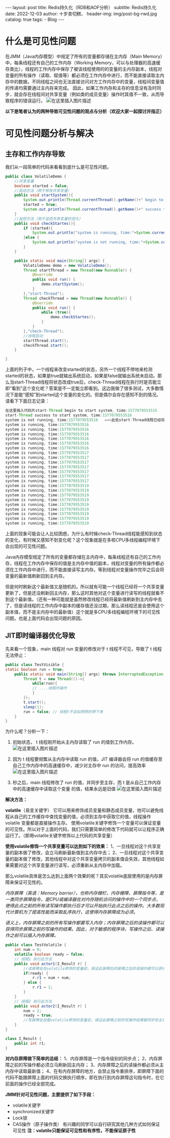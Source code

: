 ​---
layout:     post
title:      Redis持久化（RDB和AOF分析）
subtitle:   Redis持久化
date:       2022-12-03
author:     十岁卖切糕、
header-img: img/post-bg-rwd.jpg
catalog:   true
tags:
    - Blog
​---

# 什么是可见性问题
在JMM（Java内存模型）中规定了所有的变量都存储在主内存（Main Memory）中，每条线程还有自己的工作内存（Working Memory，可以与处理器的高速缓存类比），线程的工作内存中保存了被该线程使用的的变量的主内存副本，线程对变量的所有操作（读取、赋值等）都必须在工作内存中进行，而不能直接读取主内存中的数据。不同线程之间也无法直接访问对方工作内存中的变量，线程间变量值的传递均需要通过主内存来完成。
因此，如果工作内存和主存的信息没有及时同步，就会存在线程间对共享变量（例如类的成员变量）操作时其值不一致，从而导致程序的错误运行。
![在这里插入图片描述](JMM%E4%B9%8B%E5%8F%AF%E8%A7%81%E6%80%A7.assets/6e8648541a514a079a6d33ca436e6843.png)

**以下是笔者认为的两种导致可见性问题的观点与分析（欢迎大家一起探讨并指正）**

# 可见性问题分析与解决

## 主存和工作内存导致
我们从一段简单的代码来看看到底什么是可见性问题。

```java
public class VolatileDemo {
	//共享变量
    boolean started = false;
	//启动方法（用于修改共享变量）
    public void startSystem(){
        System.out.println(Thread.currentThread().getName()+" begin to start system, time:"+System.currentTimeMillis());
        started = true;
        System.out.println(Thread.currentThread().getName()+" success to start system, time:"+System.currentTimeMillis());
    }
	//监控方法（用于监控共享变量的变化）
    public void checkStartes(){
        if (started){
            System.out.println("system is running, time:"+System.currentTimeMillis());
        }else {
            System.out.println("system is not running, time:"+System.currentTimeMillis());
        }
    }

    public static void main(String[] args) {
        VolatileDemo demo = new VolatileDemo();
        Thread startThread = new Thread(new Runnable() {
            @Override
            public void run() {
                demo.startSystem();
            }
        },"start-Thread");
        Thread checkThread = new Thread(new Runnable() {
            @Override
            public void run() {
                while (true){
                    demo.checkStartes();
                }
            }
        },"check-Thread");
        //线程启动
        startThread.start();
        checkThread.start();
    }

}

```
上面的列子中，一个线程来改变started的状态，另外一个线程不停地来检测started的状态，如果是true就输出系统启动，如果是false就输出系统未启动。那么当start-Thread线程将状态改成true后，check-Thread线程在执行时是否能立即“看到”这个变化呢？答案是不一定能立即看到。这边我做了很多测试，大多数情况下是能“感知”到started这个变量的变化的。但是偶尔会存在感知不到的情况。请看下下面日志记录：

```java
在这里插入代码片start-Thread begin to start system, time:1577079553515
start-Thread success to start system, time:1577079553516  
system is not running, time:1577079553516   ==>此处start-Thread线程已经将状态设置成true,但是check-Thread线程还是没检测到
system is running, time:1577079553516
system is running, time:1577079553516
system is running, time:1577079553516
system is running, time:1577079553516
system is running, time:1577079553516
system is running, time:1577079553516
system is running, time:1577079553517
system is running, time:1577079553517
system is running, time:1577079553517
system is running, time:1577079553517
system is running, time:1577079553517
system is running, time:1577079553517
system is running, time:1577079553517
system is running, time:1577079553519
system is running, time:1577079553519
system is running, time:1577079553519
system is running, time:1577079553519
system is running, time:1577079553519
system is running, time:1577079553519
system is running, time:1577079553519
system is running, time:1577079553519
system is running, time:1577079553519
```
上面的现象可能会让人比较困惑，为什么有时候check-Thread线程能感知到状态的变化，有时候又感知不到变化呢？这个现象就是在多核CPU多线程编程环境下会出现的可见性问题。

Java内存模型规定了所有的变量都存储在主内存中，每条线程还有自己的工作内存，线程在工作内存中保存的值是主内存中值的副本，线程对变量的所有操作都必须在工作内存中进行，而不能直接读写主内存。等到线程对变量操作完毕之后会将变量的最新值刷新回到主内存。

但是何时刷新这个最新值又是随机的。所以就有可能一个线程已经将一个共享变量更新了，但是还没刷新回主内存，那么这时其他对这个变量进行读写的线程就看不到这个最新值。（还有一种可能就是虽然修改线程已经将最新值刷新到主内存中去了，但是读线程的工作内存中副本的缓存值还没过期，那么读线程还是会使用这个副本值，而不是主内存中的最新值）这个就是多CPU多线程编程环境下的可见性问题。也是上面代码会出现问题的原因。

## JIT即时编译器优化导致
先来看一个现象，main 线程对 run 变量的修改对于 t 线程不可见，导致了 t 线程无法停止：

```java
public class TestVisible {
static boolean run = true;
	public static void main(String[] args) throws InterruptedException {
		Thread t = new Thread(()->{
			while(run){
			// ....线程内操作
			}
		});
		t.start();
		sleep(1);
		run = false; // 线程t不会如预想的停下来
	}
}
```
为什么呢？分析一下：
1. 初始状态， t 线程刚开始从主内存读取了 run 的值到工作内存。
![在这里插入图片描述](JMM%E4%B9%8B%E5%8F%AF%E8%A7%81%E6%80%A7.assets/1781ea88c5374739948eb0e37db2e31e.png)

2. 因为 t 线程要频繁从主内存中读取 run 的值，JIT 编译器会将 run 的值缓存至自己工作内存中的高速缓存中，减少对主存中 run 的访问，提高效率
![在这里插入图片描述](JMM%E4%B9%8B%E5%8F%AF%E8%A7%81%E6%80%A7.assets/3b49f44550ff4d3cb5a28080b205baa3.png)


3.  秒之后，main 线程修改了 run 的值，并同步至主存，而 t 是从自己工作内存中的高速缓存中读取这个变量
的值，结果永远是旧值
![在这里插入图片描述](JMM%E4%B9%8B%E5%8F%AF%E8%A7%81%E6%80%A7.assets/48353303885c468083e6521f5be8434a.png)


**解决方法：**

**volatile**（易变关键字）
它可以用来修饰成员变量和静态成员变量，他可以避免线程从自己的工作缓存中查找变量的值，必须到主存中获取它的值，线程操作 volatile 变量都是直接操作主存。
使用volatile关键字修饰一个变量可以保证变量的可见性。所以对于上面的代码，我们只需要简单的修改下代码就可以让程序正确运行了。（即用volatile关键字修饰以上代码的共享变量）


**使用volatile修饰一个共享变量可以达到如下的效果：**
1、一旦线程对这个共享变量的副本做了修改，会立马刷新最新值到主内存中去；
2、一旦线程对这个共享变量的副本做了修改，其他线程中对这个共享变量拷贝的副本值会失效，其他线程如果需要对这个共享变量进行读写，必须重新从主内存中加载。

那么volatile具体是怎么达到上面两个效果的呢？其实volatile底层使用的是内存屏障来保证可见性的。

*内存屏障（英语：Memory barrier），也称内存栅栏，内存栅障，屏障指令等，是一类同步屏障指令，是CPU或编译器在对内存随机访问的操作中的一个同步点，使得此点之前的所有读写操作都执行后才可以开始执行此点之后的操作。大多数现代计算机为了提高性能而采取乱序执行，这使得内存屏障成为必须。*

*语义上，内存屏障之前的所有写操作都要写入内存；内存屏障之后的读操作都可以获得同步屏障之前的写操作的结果。因此，对于敏感的程序块，写操作之后、读操作之前可以插入内存屏障。*

```java
public class TestVolatile {
    int num = 0;
    volatile boolean ready = false;
    // 线程1 执行此方法
    public void actor1(I_Result r) {
        //读屏障会在volatile修饰的变量前，保证此屏障后的屏障之后的读操作都可以获得同步屏障之前的写操作的结果
        if(ready) {
            r.r1 = num + num;
        } else {
            r.r1 = 1;
        }
    }
    // 线程2 执行此方法
    public void actor2(I_Result r) {
        num = 2;
        ready = true;
        //写屏障会加载volatile修饰的变量后，保证此屏障之前的写操作结果都同步到主存中（因为num的操作在ready之前，所以也被该屏障保证，所以num不需要volatile修饰）
    }
}

class I_Result {
    public int r1;
}
```

**对内存屏障做下简单的总结：**
1、内存屏障是一个指令级别的同步点；
2、内存屏障之前的写操作都必须立马刷新回主内存；
3、内存屏障之后的读操作都必须从主内存中读取最新值；
4、在有内存屏障的地方，会禁止指令重排序，即屏障下面的代码不能跟屏障上面的代码交换执行顺序，即在执行到内存屏障这句指令时，在它前面的操作已经全部完成。

**JMM针对可见性问题，主要提供了如下手段：**
 - volatile关键字 
 - synchronized关键字 
 - Lock锁 
 - CAS操作（原子操作类）
 有兴趣的同学可以自行研究其他几种方式如何保证可见性
  **注：volatile只能保证可见性和有序性，不能保证原子性**